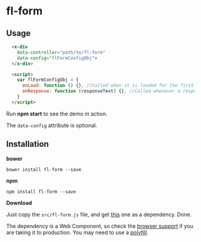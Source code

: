 # fl-form

## Usage

``` html
  <x-div
    data-controller="path/to/fl-form"
    data-config="flFormConfigObj">
  </x-div>

  <script>
    var flFormConfigObj = {
      onLoad: function () {}, //Called when it is loaded for the first time
      onResponse: function (responseText) {}, //Called whenever a response from a submit event arrives.
    }
  </script>
```

Run **npm start** to see the demo in action.

The `data-config` attribute is optional.

## Installation

**bower**

```
bower install fl-form --save
```

**npm**
```
npm install fl-form --save
```
**Download**

Just copy the `src/fl-form.js` file, and get [this](https://raw.githubusercontent.com/fourlabsldn/x-div/master/js/x-div.js) one as a dependency. Done.


The dependency is a Web Component, so check the [browser support](http://caniuse.com/#search=Custom%20Elements)
if you are taking it to production. You may need to use a [polyfill](http://webcomponents.org/polyfills/).
